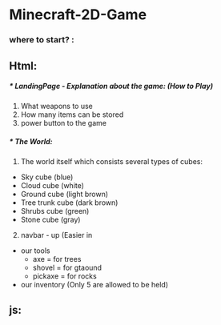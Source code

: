 # Minecraft-2D-Game

### where to start? :
## Html:

##### * LandingPage - Explanation about the game: (How to Play)
 1. What weapons to use
 2. How many items can be stored
 3. power button to the game
 
##### * The World:

 1. The world itself which consists  several types of cubes:
  
   * Sky cube  (blue)
   * Cloud cube (white)
   * Ground cube (light brown)
   * Tree trunk cube (dark brown)
   * Shrubs cube (green)
   * Stone cube (gray)


2. navbar - up (Easier in
  
  * our tools
     - axe = for trees
     - shovel = for gtaound
     - pickaxe = for rocks
  * our inventory (Only 5 are allowed to be held)
  
## js:
